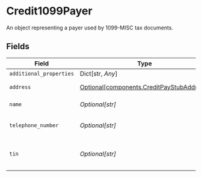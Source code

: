 # Credit1099Payer

An object representing a payer used by 1099-MISC tax documents.


## Fields

| Field                                                                                        | Type                                                                                         | Required                                                                                     | Description                                                                                  |
| -------------------------------------------------------------------------------------------- | -------------------------------------------------------------------------------------------- | -------------------------------------------------------------------------------------------- | -------------------------------------------------------------------------------------------- |
| `additional_properties`                                                                      | Dict[str, *Any*]                                                                             | :heavy_minus_sign:                                                                           | N/A                                                                                          |
| `address`                                                                                    | [Optional[components.CreditPayStubAddress]](../../models/components/creditpaystubaddress.md) | :heavy_minus_sign:                                                                           | Address on the pay stub.                                                                     |
| `name`                                                                                       | *Optional[str]*                                                                              | :heavy_minus_sign:                                                                           | Name of payer.                                                                               |
| `telephone_number`                                                                           | *Optional[str]*                                                                              | :heavy_minus_sign:                                                                           | Telephone number of payer.                                                                   |
| `tin`                                                                                        | *Optional[str]*                                                                              | :heavy_minus_sign:                                                                           | Tax identification number of payer.                                                          |